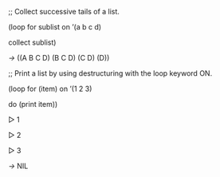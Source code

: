  



;; Collect successive tails of a list. 



(loop for sublist on ’(a b c d) 



collect sublist) 



*→* ((A B C D) (B C D) (C D) (D)) 



;; Print a list by using destructuring with the loop keyword ON. 



(loop for (item) on ’(1 2 3) 



do (print item)) 



▷ 1 



▷ 2 



▷ 3 



*→* NIL 



